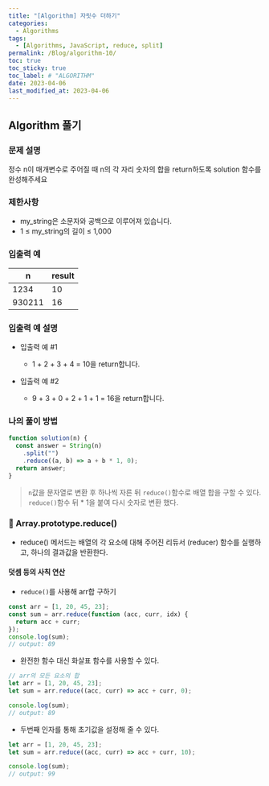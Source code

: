 ```yaml
---
title: "[Algorithm] 자릿수 더하기"
categories:
  - Algorithms
tags:
  - [Algorithms, JavaScript, reduce, split]
permalink: /Blog/algorithm-10/
toc: true
toc_sticky: true
toc_label: # "ALGORITHM"
date: 2023-04-06
last_modified_at: 2023-04-06
---
```


## Algorithm 풀기

### 문제 설명

정수 n이 매개변수로 주어질 때 n의 각 자리 숫자의 합을 return하도록 solution 함수를 완성해주세요

### 제한사항

- my_string은 소문자와 공백으로 이루어져 있습니다.
- 1 ≤ my_string의 길이 ≤ 1,000

### 입출력 예

| n      | result |
| ------ | ------ |
| 1234   | 10     |
| 930211 | 16     |

### 입출력 예 설명

- 입출력 예 #1

  - 1 + 2 + 3 + 4 = 10을 return합니다.

- 입출력 예 #2

  - 9 + 3 + 0 + 2 + 1 + 1 = 16을 return합니다.

### 나의 풀이 방법

```js
function solution(n) {
  const answer = String(n)
    .split("")
    .reduce((a, b) => a + b * 1, 0);
  return answer;
}
```

> `n`값을 문자열로 변환 후 하나씩 자른 뒤 `reduce()`함수로 배열 합을 구할 수 있다. <br/>`reduce()`함수 뒤 \* 1을 붙여 다시 숫자로 변환 했다.

### 🐳 Array.prototype.reduce()

- reduce() 메서드는 배열의 각 요소에 대해 주어진 리듀서 (reducer) 함수를 실행하고, 하나의 결과값을 반환한다.

#### 덧셈 등의 사칙 연산

- `reduce()`를 사용해 arr합 구하기

```js
const arr = [1, 20, 45, 23];
const sum = arr.reduce(function (acc, curr, idx) {
  return acc + curr;
});
console.log(sum);
// output: 89
```

- 완전한 함수 대신 화살표 함수를 사용할 수 있다.

```js
// arr의 모든 요소의 합
let arr = [1, 20, 45, 23];
let sum = arr.reduce((acc, curr) => acc + curr, 0);

console.log(sum);
// output: 89
```

- 두번째 인자를 통해 초기값을 설정해 줄 수 있다.

```js
let arr = [1, 20, 45, 23];
let sum = arr.reduce((acc, curr) => acc + curr, 10);

console.log(sum);
// output: 99
```
